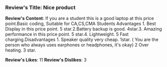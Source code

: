 ### Review's Title: Nice product

**Review's Content**:
If you are a student this is a good laptop at this price point.Basic coding, Suitable for CA,CS,CMA Students Advantages 1. Best Display in this price point. 5 star.2.Battery backup is good. 4star.3. Amazing performance in this price point. 5 star.4. Lightweight. 5 Fast charging.Disadvantages 1. Speaker quality very cheap. 1star. ( You are the person who always uses earphones or headphones, it's okay) 2 Over heating. 3 star.

**Review's Likes**: 11
**Review's Dislikes**: 3
